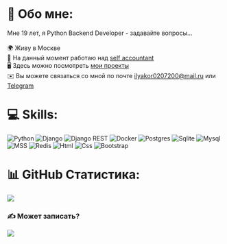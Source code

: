 # 💫 Обо мне:
Мне 19 лет, я Python Backend Developer - задавайте вопросы...
<br>
<br>
🌍 Живу в Москве
<br>
🔭 На данный момент работаю над [self accountant](https://github.com/FridayFreeDay/self-accountant)
<br>
🖥️ Здесь можно посмотреть [мои проекты](http://github.com/FridayFreeDay?tab=repositories)
<br>
✉️ Вы можете связаться со мной по почте [ilyakor0207200@mail.ru](mailto:ilyakor0207200@mail.ru) или [Telegram](https://t.me/elementalKorolev)
<br>

# 💻 Skills:
![Python](https://img.shields.io/badge/Python-FFD43B?style=for-the-badge&logo=python&logoColor=blue) ![Django](https://img.shields.io/badge/Django-092E20?style=for-the-badge&logo=django&logoColor=green) ![Django REST](https://img.shields.io/badge/django%20rest-ff1709?style=for-the-badge&logo=django&logoColor=white) ![Docker](https://img.shields.io/badge/Docker-2CA5E0?style=for-the-badge&logo=docker&logoColor=white) ![Postgres](https://img.shields.io/badge/PostgreSQL-316192?style=for-the-badge&logo=postgresql&logoColor=white) ![Sqlite](https://img.shields.io/badge/Sqlite-003B57?style=for-the-badge&logo=sqlite&logoColor=white) ![Mysql](https://img.shields.io/badge/MySQL-005C84?style=for-the-badge&logo=mysql&logoColor=white) ![MSS](https://img.shields.io/badge/Microsoft%20SQL%20Server-CC2927?style=for-the-badge&logo=microsoft%20sql%20server&logoColor=white) ![Redis](https://img.shields.io/badge/redis-%23DD0031.svg?&style=for-the-badge&logo=redis&logoColor=white) ![Html](https://img.shields.io/badge/HTML5-E34F26?style=for-the-badge&logo=html5&logoColor=white) ![Css](https://img.shields.io/badge/CSS3-1572B6?style=for-the-badge&logo=css3&logoColor=white) ![Bootstrap](https://img.shields.io/badge/Bootstrap-563D7C?style=for-the-badge&logo=bootstrap&logoColor=white)
# 📊 GitHub Статистика:
![](https://github-readme-stats.vercel.app/api/top-langs/?username=FridayFreeDay&theme=onedark&hide_border=true&include_all_commits=false&count_private=false&layout=compact)

### ✍️ Может записать?
![](https://quotes-github-readme.vercel.app/api?type=horizontal&theme=dark)
